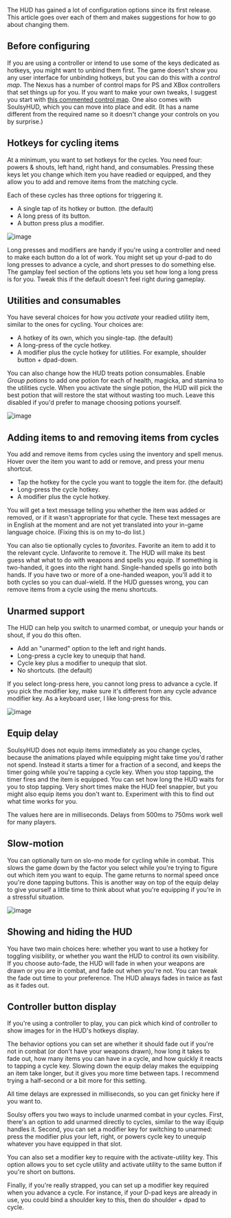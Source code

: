 The HUD has gained a lot of configuration options since its first release. This article goes over each of them and makes suggestions for how to go about changing them.

## Before configuring

If you are using a controller or intend to use some of the keys dedicated as hotkeys, you might want to unbind them first. The game doesn't show you any user interface for unbinding hotkeys, but you can do this with a *control map*. The Nexus has a number of control maps for PS and XBox controllers that set things up for you. If you want to make your own tweaks, I suggest you start with [this commented control map](https://www.nexusmods.com/skyrimspecialedition/mods/44160). One also comes with SoulsyHUD, which you can move into place and edit. (It has a name different from the required name so it doesn't change your controls on you by surprise.)

## Hotkeys for cycling items

At a minimum, you want to set hotkeys for the cycles. You need four: powers & shouts, left hand, right hand, and consumables. Pressing these keys let you change which item you have readied or equipped, and they allow you to add and remove items from the matching cycle.

Each of these cycles has three options for triggering it.

- A single tap of its hotkey or button. (the default)
- A long press of its button.
- A button press plus a modifier.

![image](https://staticdelivery.nexusmods.com/mods/1704/images/96210/96210-1691440328-2116876633.jpeg)

Long presses and modifiers are handy if you're using a controller and need to make each button do a lot of work. You might set up your d-pad to do long presses to advance a cycle, and short presses to do something else. The gamplay feel section of the options lets you set how long a long press is for you. Tweak this if the default doesn't feel right during gameplay.

## Utilities and consumables

You have several choices for how you *activate* your readied utility item, similar to the ones for cycling. Your choices are:

- A hotkey of its own, which you single-tap. (the default)
- A long-press of the cycle hotkey.
- A modifier plus the cycle hotkey for utilities. For example, shoulder button + dpad-down.

You can also change how the HUD treats potion consumables. Enable *Group potions* to add one potion for each of health, magicka, and stamina to the utilities cycle. When you activate the single potion, the HUD will pick the best potion that will restore the stat without wasting too much. Leave this disabled if you'd prefer to manage choosing potions yourself.

![image](https://staticdelivery.nexusmods.com/mods/1704/images/96210/96210-1691440340-550590049.jpeg)


## Adding items to and removing items from cycles

You add and remove items from cycles using the inventory and spell menus. Hover over the item you want to add or remove, and press your menu shortcut.


- Tap the hotkey for the cycle you want to toggle the item for. (the default)
- Long-press the cycle hotkey.
- A modifier plus the cycle hotkey.

You will get a text message telling you whether the item was added or removed, or if it wasn't appropriate for that cycle. These text messages are in English at the moment and are not yet translated into your in-game language choice. (Fixing this is on my to-do list.)

You can also tie optionally cycles to *favorites*. Favorite an item to add it to the relevant cycle. Unfavorite to remove it. The HUD will make its best guess what what to do with weapons and spells you equip. If something is two-handed, it goes into the right hand. Single-handed spells go into both hands. If you have two or more of a one-handed weapon, you'll add it to both cycles so you can dual-wield. If the HUD guesses wrong, you can remove items from a cycle using the menu shortcuts.

## Unarmed support

The HUD can help you switch to unarmed combat, or unequip your hands or shout, if you do this often.


- Add an "unarmed" option to the left and right hands.
- Long-press a cycle key to unequip that hand.
- Cycle key plus a modifier to unequip that slot.
- No shortcuts. (the default)

If you select long-press here, you cannot long press to advance a cycle. If you pick the modifier key, make sure it's different from any cycle advance modifier key. As a keyboard user, I like long-press for this.

![image](https://staticdelivery.nexusmods.com/mods/1704/images/96210/96210-1691440273-1546011560.jpeg)


## Equip delay

SoulsyHUD does not equip items immediately as you change cycles, because the animations played while equipping might take time you'd rather not spend. Instead it starts a timer for a fraction of a second, and keeps the timer going while you're tapping a cycle key. When you stop tapping, the timer fires and the item is equipped. You can set how long the HUD waits for you to stop tapping. Very short times make the HUD feel snappier, but you might also equip items you don't want to. Experiment with this to find out what time works for you.

The values here are in milliseconds. Delays from 500ms to 750ms work well for many players.

## Slow-motion

You can optionally turn on slo-mo mode for cycling while in combat. This slows the game down by the factor you select while you're trying to figure out which item you want to equip. The game returns to normal speed once you're done tapping buttons. This is another way on top of the equip delay to give yourself a little time to think about what you're equipping if you're in a stressful situation.

![image](https://staticdelivery.nexusmods.com/mods/1704/images/96210/96210-1691440314-502106306.jpeg)


## Showing and hiding the HUD

You have two main choices here: whether you want to use a hotkey for toggling visibility, or whether you want the HUD to control its own visibility. If you choose auto-fade, the HUD will fade in when your weapons are drawn or you are in combat, and fade out when you're not. You can tweak the fade out time to your preference. The HUD always fades in twice as fast as it fades out.

## Controller button display

If you're using a controller to play, you can pick which kind of controller to show images for in the HUD's hotkeys display.






The behavior options you can set are whether it should fade out if you're not in combat (or don't have your weapons drawn), how long it takes to fade out, how many items you can have in a cycle, and how quickly it reacts to tapping a cycle key. Slowing down the equip delay makes the equipping an item take longer, but it gives you more time between taps. I recommend trying a half-second or a bit more for this setting.

All time delays are expressed in milliseconds, so you can get finicky here if you want to.

Soulsy offers you two ways to include unarmed combat in your cycles. First, there's an option to add unarmed directly to cycles, similar to the way iEquip handles it. Second, you can set a modifier key for switching to unarmed: press the modifier plus your left, right, or powers cycle key to unequip whatever you have equipped in that slot. 

You can also set a modifier key to require with the activate-utility key. This option allows you to set cycle utility and activate utility to the same button if you're short on buttons.

Finally, if you're really strapped, you can set up a modifier key required when you advance a cycle. For instance, if your D-pad keys are already in use, you could bind a shoulder key to this, then do shoulder + dpad to cycle.
